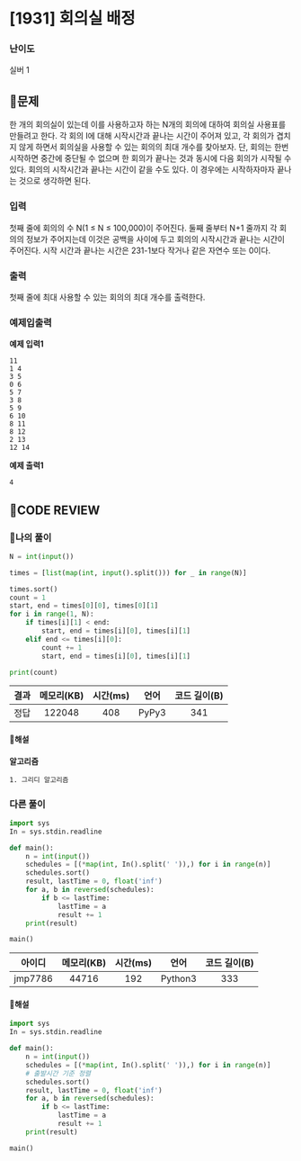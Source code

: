 # [1931] 회의실 배정

### **난이도**
실버 1
## **📝문제**
한 개의 회의실이 있는데 이를 사용하고자 하는 N개의 회의에 대하여 회의실 사용표를 만들려고 한다. 각 회의 I에 대해 시작시간과 끝나는 시간이 주어져 있고, 각 회의가 겹치지 않게 하면서 회의실을 사용할 수 있는 회의의 최대 개수를 찾아보자. 단, 회의는 한번 시작하면 중간에 중단될 수 없으며 한 회의가 끝나는 것과 동시에 다음 회의가 시작될 수 있다. 회의의 시작시간과 끝나는 시간이 같을 수도 있다. 이 경우에는 시작하자마자 끝나는 것으로 생각하면 된다.
### **입력**
첫째 줄에 회의의 수 N(1 ≤ N ≤ 100,000)이 주어진다. 둘째 줄부터 N+1 줄까지 각 회의의 정보가 주어지는데 이것은 공백을 사이에 두고 회의의 시작시간과 끝나는 시간이 주어진다. 시작 시간과 끝나는 시간은 231-1보다 작거나 같은 자연수 또는 0이다.
### **출력**
첫째 줄에 최대 사용할 수 있는 회의의 최대 개수를 출력한다.
### **예제입출력**

**예제 입력1**

```
11
1 4
3 5
0 6
5 7
3 8
5 9
6 10
8 11
8 12
2 13
12 14
```

**예제 출력1**

```
4
```

## **🧐CODE REVIEW**

### **🧾나의 풀이**

```python
N = int(input())

times = [list(map(int, input().split())) for _ in range(N)]

times.sort()
count = 1
start, end = times[0][0], times[0][1]
for i in range(1, N):
    if times[i][1] < end:
        start, end = times[i][0], times[i][1]
    elif end <= times[i][0]:
        count += 1
        start, end = times[i][0], times[i][1]

print(count)
```

결과	| 메모리(KB) |	시간(ms) |	언어 |	코드 길이(B)
:----:|:-----:|:-----:|:-----:|:--------:
정답|122048|408|PyPy3|341
#### **📝해설**

**알고리즘**
```
1. 그리디 알고리즘
```

### **다른 풀이**

```python
import sys
In = sys.stdin.readline

def main():
    n = int(input())
    schedules = [(*map(int, In().split(' ')),) for i in range(n)]
    schedules.sort()
    result, lastTime = 0, float('inf')
    for a, b in reversed(schedules):
        if b <= lastTime:
            lastTime = a
            result += 1
    print(result)

main()
```

아이디 | 메모리(KB) |	시간(ms) |	언어 |	코드 길이(B) 
:-----:|:-----:|:-----:|:----:|:--------:
jmp7786|44716|192|Python3|333
#### **📝해설**

```python
import sys
In = sys.stdin.readline

def main():
    n = int(input())
    schedules = [(*map(int, In().split(' ')),) for i in range(n)]
    # 출발시간 기준 정렬
    schedules.sort()
    result, lastTime = 0, float('inf')
    for a, b in reversed(schedules):
        if b <= lastTime:
            lastTime = a
            result += 1
    print(result)

main()
```